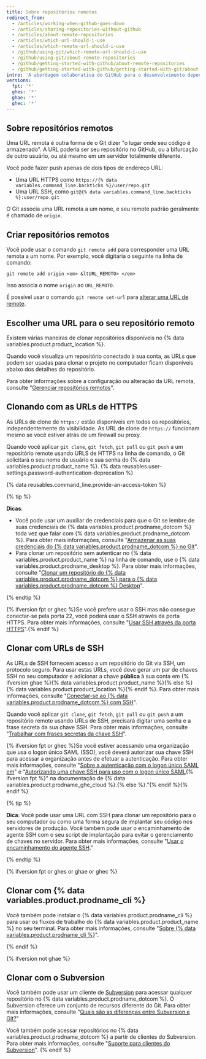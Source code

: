 ```yaml
---
title: Sobre repositórios remotos
redirect_from:
  - /articles/working-when-github-goes-down
  - /articles/sharing-repositories-without-github
  - /articles/about-remote-repositories
  - /articles/which-url-should-i-use
  - /articles/which-remote-url-should-i-use
  - /github/using-git/which-remote-url-should-i-use
  - /github/using-git/about-remote-repositories
  - /github/getting-started-with-github/about-remote-repositories
  - /github/getting-started-with-github/getting-started-with-git/about-remote-repositories
intro: 'A abordagem colaborativa do GitHub para o desenvolvimento depende da publicação de commits do seu repositório local para {% data variables.product.product_name %} para que outras pessoas visualizem, façam buscas e atualizações.'
versions:
  fpt: '*'
  ghes: '*'
  ghae: '*'
  ghec: '*'
---
```


## Sobre repositórios remotos

Uma URL remota é outra forma de o Git dizer "o lugar onde seu código é armazenado". A URL poderia ser seu repositório no GitHub, ou a bifurcação de outro usuário, ou até mesmo em um servidor totalmente diferente.

Você pode fazer push apenas de dois tipos de endereço URL:

* Uma URL HTTPS como `https://{% data variables.command_line.backticks %}/user/repo.git`
* Uma URL SSH, como `git@{% data variables.command_line.backticks %}:user/repo.git`

O Git associa uma URL remota a um nome, e seu remote padrão geralmente é chamado de `origin`.

## Criar repositórios remotos

Você pode usar o comando `git remote add` para corresponder uma URL remota a um nome. Por exemplo, você digitaria o seguinte na linha de comando:

```shell
git remote add origin <em> &ltURL_REMOTO> </em>
```

Isso associa o nome `origin` ao `URL_REMOTO`.

É possível usar o comando `git remote set-url` para [alterar uma URL de remote](/github/getting-started-with-github/managing-remote-repositories).

## Escolher uma URL para o seu repositório remoto

Existem várias maneiras de clonar repositórios disponíveis no {% data variables.product.product_location %}.

Quando você visualiza um repositório conectado à sua conta, as URLs que podem ser usadas para clonar o projeto no computador ficam disponíveis abaixo dos detalhes do repositório.

Para obter informações sobre a configuração ou alteração da URL remota, consulte "[Gerenciar repositórios remotos](/github/getting-started-with-github/managing-remote-repositories)".

## Clonando com as URLs de HTTPS

As URLs de clone de `https:/` estão disponíveis em todos os repositórios, independentemente da visibilidade. As URL de clone de `https://` funcionam mesmo se você estiver atrás de um firewall ou proxy.

Quando você aplicar `git clone`, `git fetch`, `git pull` ou `git push` a um repositório remote usando URLS de HTTPS na linha de comando, o Git solicitará o seu nome de usuário e sua senha do {% data variables.product.product_name %}. {% data reusables.user-settings.password-authentication-deprecation %}

{% data reusables.command_line.provide-an-access-token %}

{% tip %}

**Dicas**:
- Você pode usar um auxiliar de credenciais para que o Git se lembre de suas credenciais de {% data variables.product.prodname_dotcom %} toda vez que falar com {% data variables.product.prodname_dotcom %}. Para obter mais informações, consulte "[Armazenar as suas credenciais do {% data variables.product.prodname_dotcom %} no Git](/github/getting-started-with-github/caching-your-github-credentials-in-git)".
- Para clonar um repositório sem autenticar no {% data variables.product.product_name %} na linha de comando, use o {% data variables.product.prodname_desktop %}. Para obter mais informações, consulte "[Clonar um repositório do {% data variables.product.prodname_dotcom %} para o {% data variables.product.prodname_dotcom %} Desktop](/desktop/contributing-to-projects/cloning-a-repository-from-github-to-github-desktop)".

{% endtip %}

 {% ifversion fpt or ghec %}Se você prefere usar o SSH mas não consegue conectar-se pela porta 22, você poderá usar o SSH através da porta HTTPS. Para obter mais informações, consulte "[Usar SSH através da porta HTTPS](/github/authenticating-to-github/using-ssh-over-the-https-port)".{% endif %}

## Clonar com URLs de SSH

As URLs de SSH fornecem acesso a um repositório do Git via SSH, um protocolo seguro. Para usar estas URLs, você deve gerar um par de chaves SSH no seu computador e adicionar a chave **pública** à sua conta em {% ifversion ghae %}{% data variables.product.product_name %}{% else %}{% data variables.product.product_location %}{% endif %}. Para obter mais informações, consulte "[Conectar-se ao {% data variables.product.prodname_dotcom %} com SSH](/github/authenticating-to-github/connecting-to-github-with-ssh)".

Quando você aplicar `git clone`, `git fetch`, `git pull` ou `git push` a um repositório remote usando URLs de SSH, precisará digitar uma senha e a frase secreta da sua chave SSH. Para obter mais informações, consulte "[Trabalhar com frases secretas da chave SSH](/github/authenticating-to-github/working-with-ssh-key-passphrases)".

{% ifversion fpt or ghec %}Se você estiver acessando uma organização que usa o logon único SAML (SSO), você deverá autorizar sua chave SSH para acessar a organização antes de efetuar a autenticação. Para obter mais informações, consulte "[Sobre a autenticação com o logon único SAML em](/enterprise-cloud@latest/authentication/authenticating-with-saml-single-sign-on/about-authentication-with-saml-single-sign-on)" e "[Autorizando uma chave SSH para uso com o logon único SAML](/enterprise-cloud@latest/authentication/authenticating-with-saml-single-sign-on/authorizing-a-personal-access-token-for-use-with-saml-single-sign-on){% ifversion fpt %}" na documentação de {% data variables.product.prodname_ghe_cloud %}.{% else %}."{% endif %}{% endif %}

{% tip %}

**Dica**: Você pode usar uma URL com SSH para clonar um repositório para o seu computador ou como uma forma segura de implantar seu código nos servidores de produção. Você também pode usar o encaminhamento de agente SSH com o seu script de implantação para evitar o gerenciamento de chaves no servidor. Para obter mais informações, consulte "[Usar o encaminhamento do agente SSH](/developers/overview/using-ssh-agent-forwarding)."

{% endtip %}

{% ifversion fpt or ghes or ghae or ghec %}

## Clonar com {% data variables.product.prodname_cli %}

Você também pode instalar o {% data variables.product.prodname_cli %} para usar os fluxos de trabalho do {% data variables.product.product_name %} no seu terminal. Para obter mais informações, consulte "[Sobre {% data variables.product.prodname_cli %}](/github-cli/github-cli/about-github-cli)".

{% endif %}

{% ifversion not ghae %}
## Clonar com o Subversion

Você também pode usar um cliente de [Subversion](https://subversion.apache.org/) para acessar qualquer repositório no {% data variables.product.prodname_dotcom %}. O Subversion oferece um conjunto de recursos diferente do Git. Para obter mais informações, consulte "[Quais são as diferenças entre Subversion e Git?](/github/importing-your-projects-to-github/what-are-the-differences-between-subversion-and-git)"

Você também pode acessar repositórios no {% data variables.product.prodname_dotcom %} a partir de clientes do Subversion. Para obter mais informações, consulte "[Suporte para clientes do Subversion](/github/importing-your-projects-to-github/support-for-subversion-clients)".
{% endif %}
